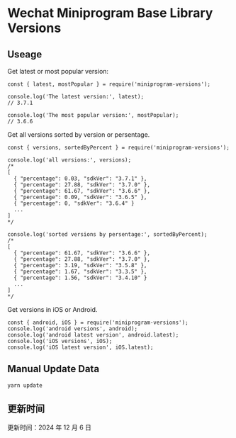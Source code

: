 
# Wechat Miniprogram Base Library Versions

## Useage

Get latest or most popular version:

```;
const { latest, mostPopular } = require('miniprogram-versions');

console.log('The latest version:', latest);
// 3.7.1

console.log('The most popular version:', mostPopular);
// 3.6.6

```

Get all versions sorted by version or persentage.

```
const { versions, sortedByPercent } = require('miniprogram-versions');

console.log('all versions:', versions);
/*
[
  { "percentage": 0.03, "sdkVer": "3.7.1" },
  { "percentage": 27.88, "sdkVer": "3.7.0" },
  { "percentage": 61.67, "sdkVer": "3.6.6" },
  { "percentage": 0.09, "sdkVer": "3.6.5" },
  { "percentage": 0, "sdkVer": "3.6.4" }
  ...
]
*/

console.log('sorted versions by persentage:', sortedByPercent);
/*
[
  { "percentage": 61.67, "sdkVer": "3.6.6" },
  { "percentage": 27.88, "sdkVer": "3.7.0" },
  { "percentage": 3.19, "sdkVer": "3.5.8" },
  { "percentage": 1.67, "sdkVer": "3.3.5" },
  { "percentage": 1.56, "sdkVer": "3.4.10" }
  ...
]
*/
```

Get versions in iOS or Android.

```
const { android, iOS } = require('miniprogram-versions');
console.log('android versions', android);
console.log('android latest version', android.latest);
console.log('iOS versions', iOS);
console.log('iOS latest version', iOS.latest);
```

## Manual Update Data

```
yarn update
```

## 更新时间

更新时间：2024 年 12 月 6 日
